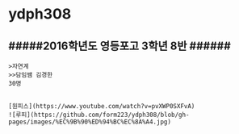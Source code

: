 # ydph308  
#####2016학년도 영등포고 3학년 8반  ######
------------
~~~~
>자연계  
>>담임쌤 김경한  
30명  


[원피스](https://www.youtube.com/watch?v=pvXWP0SXFvA)
![루피](https://github.com/form223/ydph308/blob/gh-pages/images/%EC%9B%90%ED%94%BC%EC%8A%A4.jpg)
